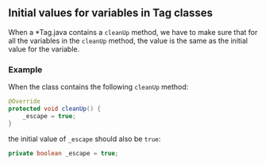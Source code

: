 ## Initial values for variables in Tag classes

When a *Tag.java contains a `cleanUp` method, we have to make sure that for all
the variables in the `cleanUp` method, the value is the same as the initial
value for the variable.

### Example

When the class contains the following `cleanUp` method:

```java
@Override
protected void cleanUp() {
    _escape = true;
}
```

the initial value of `_escape` should also be `true`:

```java
private boolean _escape = true;
```